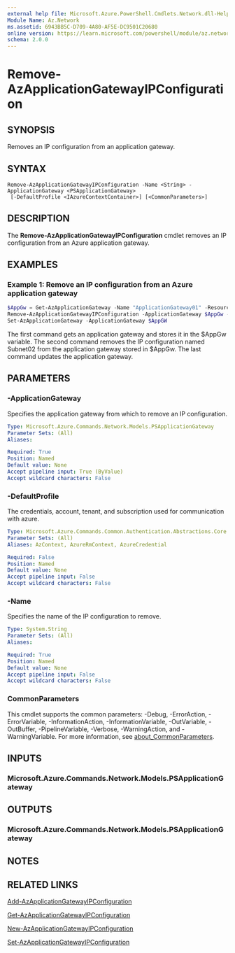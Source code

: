 ```yaml
---
external help file: Microsoft.Azure.PowerShell.Cmdlets.Network.dll-Help.xml
Module Name: Az.Network
ms.assetid: 6943BB5C-D709-4A80-AF5E-DC9501C20680
online version: https://learn.microsoft.com/powershell/module/az.network/remove-azapplicationgatewayipconfiguration
schema: 2.0.0
---
```


# Remove-AzApplicationGatewayIPConfiguration

## SYNOPSIS
Removes an IP configuration from an application gateway.

## SYNTAX

```
Remove-AzApplicationGatewayIPConfiguration -Name <String> -ApplicationGateway <PSApplicationGateway>
 [-DefaultProfile <IAzureContextContainer>] [<CommonParameters>]
```

## DESCRIPTION
The **Remove-AzApplicationGatewayIPConfiguration** cmdlet removes an IP configuration from an Azure application gateway.

## EXAMPLES

### Example 1: Remove an IP configuration from an Azure application gateway
```powershell
$AppGw = Get-AzApplicationGateway -Name "ApplicationGateway01" -ResourceGroupName "ResourceGroup01"
Remove-AzApplicationGatewayIPConfiguration -ApplicationGateway $AppGw -Name "Subnet02"
Set-AzApplicationGateway -ApplicationGateway $AppGW
```

The first command gets an application gateway and stores it in the $AppGw variable.
The second command removes the IP configuration named Subnet02 from the application gateway stored in $AppGw.
The last command updates the application gateway.

## PARAMETERS

### -ApplicationGateway
Specifies the application gateway from which to remove an IP configuration.

```yaml
Type: Microsoft.Azure.Commands.Network.Models.PSApplicationGateway
Parameter Sets: (All)
Aliases:

Required: True
Position: Named
Default value: None
Accept pipeline input: True (ByValue)
Accept wildcard characters: False
```

### -DefaultProfile
The credentials, account, tenant, and subscription used for communication with azure.

```yaml
Type: Microsoft.Azure.Commands.Common.Authentication.Abstractions.Core.IAzureContextContainer
Parameter Sets: (All)
Aliases: AzContext, AzureRmContext, AzureCredential

Required: False
Position: Named
Default value: None
Accept pipeline input: False
Accept wildcard characters: False
```

### -Name
Specifies the name of the IP configuration to remove.

```yaml
Type: System.String
Parameter Sets: (All)
Aliases:

Required: True
Position: Named
Default value: None
Accept pipeline input: False
Accept wildcard characters: False
```

### CommonParameters
This cmdlet supports the common parameters: -Debug, -ErrorAction, -ErrorVariable, -InformationAction, -InformationVariable, -OutVariable, -OutBuffer, -PipelineVariable, -Verbose, -WarningAction, and -WarningVariable. For more information, see [about_CommonParameters](http://go.microsoft.com/fwlink/?LinkID=113216).

## INPUTS

### Microsoft.Azure.Commands.Network.Models.PSApplicationGateway

## OUTPUTS

### Microsoft.Azure.Commands.Network.Models.PSApplicationGateway

## NOTES

## RELATED LINKS

[Add-AzApplicationGatewayIPConfiguration](./Add-AzApplicationGatewayIPConfiguration.md)

[Get-AzApplicationGatewayIPConfiguration](./Get-AzApplicationGatewayIPConfiguration.md)

[New-AzApplicationGatewayIPConfiguration](./New-AzApplicationGatewayIPConfiguration.md)

[Set-AzApplicationGatewayIPConfiguration](./Set-AzApplicationGatewayIPConfiguration.md)



